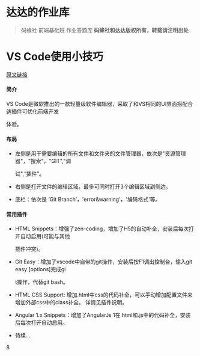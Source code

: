 # 达达的作业库
> 码蜂社 前端基础班 作业答题库
**码蜂社和达达版权所有，转载请注明出处**
# VS Code使用小技巧   
[原文链接](https://zhuanlan.zhihu.com/p/22880087)
#### 简介
VS Code是微软推出的一款轻量级软件编辑器，采取了和VS相同的UI界面搭配合适插件可优化前端开发

体验。
#### 布局
 * 左侧是用于需要编辑的所有文件和文件夹的文件管理器，依次是"资源管理器"，"搜索"，"GIT","调
 
   试",“插件”。
 * 右侧是打开文件的编辑区域，最多可同时打开3个编辑区域到侧边。
 * 底栏：依次是 ‘Git Branch’，'error&warning'，'编码格式'等。
 #### 常用插件
 * HTML Snippets：增强了zen-coding，增加了H5的自动补全，安装后每次打开自动启用(可能与其他
 
   插件冲突)。
 * Git Easy：增加了vscode中自带的git操作，安装后按F1调出控制台，输入git easy [options]完成gi
 
   t操作，代替git bash。
 * HTML CSS Support: 增加.html中css的代码补全，可以手动增加配置文件来增加外部css中的class补全。
   详情见插件说明。
 * Angular 1.x Snippets：增加了AngularJs 1在.html和.js中的代码补全，安装后每次打开自动启用。
 * 待续...
 


 
 
 
 
 
 
 
 
 
 
 
 
 
 
 
 
 
 
 
 
 
 
 8



